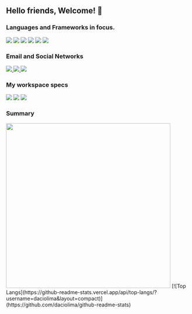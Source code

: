 
## Hello friends, Welcome! 👋 

### Languages and Frameworks in focus.
<p>
   <img src="https://img.shields.io/badge/python%20-%233776AB.svg?&style=for-the-badge&logo=python&logoColor=white"/>
   <img src="https://img.shields.io/badge/django%20-%23092E20.svg?&style=for-the-badge&logo=django&logoColor=white"/>
   <img src="https://img.shields.io/badge/javascript%20-%23323330.svg?&style=for-the-badge&logo=javascript&logoColor=%23F7DF1E"/>
   <img src="https://img.shields.io/badge/react%20-%2320232a.svg?&style=for-the-badge&logo=react&logoColor=%2361DAFB"/>
   <img src="https://img.shields.io/badge/html5%20-%23E34F26.svg?&style=for-the-badge&logo=html5&logoColor=white"/>
   <img src="https://img.shields.io/badge/bootstrap%20-%23563D7C.svg?&style=for-the-badge&logo=bootstrap&logoColor=white"/>
</p>


### Email and Social Networks
<p>
  
  <a href='mailto:contato.dacio@gmail.com'>
   <img src="https://img.shields.io/badge/contato.dacio@gmail.com%20-%23E34F26.svg?&style=for-the-badge&logo=gmail&logoColor=white"/>
  </a>
  <a href="https://www.linkedin.com/in/daciolima/" target="_blank">
    <img src="https://img.shields.io/badge/linkedin-%230077B5.svg?&style=for-the-badge&logo=linkedin&logoColor=white" />
  </a>
  <a href="https://instagram.com/daciolimamusic" target="_blank">
    <img src="https://img.shields.io/badge/instagram-%23E4405F.svg?&style=for-the-badge&logo=instagram&logoColor=white" />        
  </a>
  
</p>


<!-- <p align='center'>
  
</p> -->
### My workspace specs
<p>
  <img src="https://img.shields.io/badge/apple-macbook%20pro%202012-%23999999.svg?&style=for-the-badge&logo=apple&logoColor=white" />
  <img src="https://img.shields.io/badge/intel-core%20i5%20-%230071C5.svg?&style=for-the-badge&logo=intel&logoColor=white" />
  <img src="https://img.shields.io/badge/RAM-8GB-%230071C5.svg?&style=for-the-badge&logoColor=white" />
</p>

### Summary
<img src="https://github-readme-stats.vercel.app/api?username=daciolima&show_icons=true&count_private=true&theme=white" width="450" />
[![Top Langs](https://github-readme-stats.vercel.app/api/top-langs/?username=daciolima&layout=compact)](https://github.com/daciolima/github-readme-stats)


<!--
### Repository Import
<a href="https://github.com/daciolima/daciolima">
  <img align="center" src="https://github-readme-stats.vercel.app/api/pin/?username=daciolima&repo=daciolima" />
</a>
-->

<!--
<details>
  <summary>📃 My Resume</summary>



## Education

- 📖 **Sistemas para Internet**\
📆 - 2015 - 2017\
📍 - **Universidade de João Pessoa - Unipê** - João Pessoa, Brazil


</details>  
-->

<!--
**daciolima/daciolima** is a ✨ _special_ ✨ repository because its `README.md` (this file) appears on your GitHub profile.

Here are some ideas to get you started:

- 🔭 I’m currently working on ...
- 🌱 I’m currently learning ...
- 👯 I’m looking to collaborate on ...
- 🤔 I’m looking for help with ...
- 💬 Ask me about ...
- 📫 How to reach me: ...
- 😄 Pronouns: ...
- ⚡ Fun fact: ...
-->
